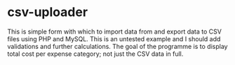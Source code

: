 # csv-uploader
This is simple form with  which to import data from and export data to CSV files using PHP and MySQL. 
This is an untested example and I should add validations and further calculations.
The goal of the programme is to display total cost per expense category; not just the CSV data in full.
